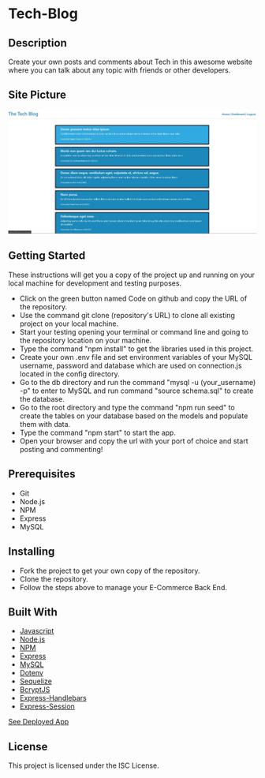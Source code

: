 # Tech-Blog

## Description

Create your own posts and comments about Tech in this awesome website where you can talk about any topic with friends or other developers.

## Site Picture

![Mock-Up](./assets/tech-blog.JPG)

## Getting Started

These instructions will get you a copy of the project up and running on your local machine for development and testing purposes.

* Click on the green button named Code on github and copy the URL of the repository.
* Use the command git clone (repository's URL) to clone all existing project on your local machine.
* Start your testing opening your terminal or command line and going to the repository location on your machine.
* Type the command "npm install" to get the libraries used in this project.
* Create your own .env file and set environment variables of your MySQL username, password and database which are used on connection.js located in the config directory.
* Go to the db directory and run the command "mysql -u (your_username) -p" to enter to MySQL and run command "source schema.sql" to create the database.
* Go to the root directory and type the command "npm run seed" to create the tables on your database based on the models and populate them with data.
* Type the command "npm start" to start the app.
* Open your browser and copy the url with your port of choice and start posting and commenting!

## Prerequisites

* Git
* Node.js
* NPM
* Express
* MySQL

## Installing

* Fork the project to get your own copy of the repository.
* Clone the repository.
* Follow the steps above to manage your E-Commerce Back End.

## Built With

* [Javascript](https://developer.mozilla.org/en-US/docs/Web/javascript)
* [Node.js](https://nodejs.org/en/)
* [NPM](https://docs.npmjs.com/)
* [Express](https://expressjs.com/)
* [MySQL](https://www.mysql.com/)
* [Dotenv](https://www.npmjs.com/package/dotenv)
* [Sequelize](https://sequelize.org/)
* [BcryptJS](https://www.npmjs.com/package/bcryptjs)
* [Express-Handlebars](https://www.npmjs.com/package/express-handlebars)
* [Express-Session](https://www.npmjs.com/package/express-session)

[See Deployed App](https://frozen-spire-87692.herokuapp.com/)

## License

This project is licensed under the ISC License.
